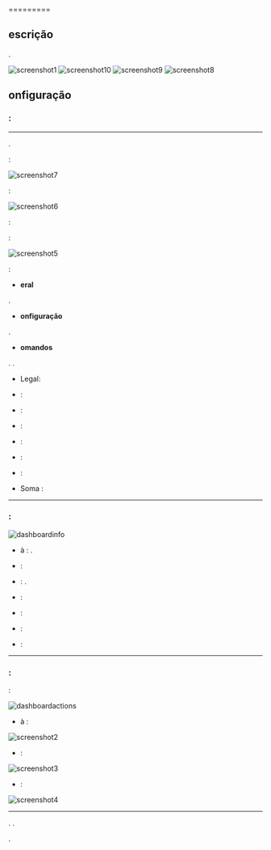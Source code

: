  
=========

escrição 
-----------


.

![ screenshot1](../images/_screenshot1.jpg)
![ screenshot10](../images/_screenshot10.jpg)
![ screenshot9](../images/_screenshot9.jpg)
![ screenshot8](../images/_screenshot8.jpg)

onfiguração 
-------------

###  : 

****


.


:

![ screenshot7](../images/_screenshot7.jpg)


 :




![ screenshot6](../images/_screenshot6.jpg)

 :

:

![ screenshot5](../images/_screenshot5.jpg)

 :

-   **eral**





.

-   **onfiguração**




.

-   **omandos**

. 
.

-   Legal: 

-    : 

-    : 
    

-    : 
    

-    : 

-    : 

-    : 

-   Soma : 



 
----------------

###  : 

![dashboardinfo](../images/dashboardinfo.jpg)

-   à : . 
    
    

-    : 

-    : . 
    

-    : 

-    : 

-    : 

-    : 



 
-----------

###  : 

 :

![dashboardactions](../images/dashboardactions.jpg)

-   à : 
    

![ screenshot2](../images/_screenshot2.jpg)

-    : 

![ screenshot3](../images/_screenshot3.jpg)

-    : 
    

![ screenshot4](../images/_screenshot4.jpg)



 
---

. 
.


.
